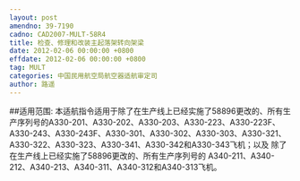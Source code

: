 ```yaml
---
layout: post
amendno: 39-7190
cadno: CAD2007-MULT-58R4
title: 检查、修理和改装主起落架转向架梁
date: 2012-02-06 00:00:00 +0800
effdate: 2012-02-06 00:00:00 +0800
tag: MULT
categories: 中国民用航空局航空器适航审定司
author: 路遥
---
```


##适用范围:
本适航指令适用于除了在生产线上已经实施了58896更改的、所有生产序列号的A330-201、A330-202、A330-203、A330-223、A330-223F、 A330-243、A330-243F、A330-301、A330-302、A330-303、A330-321、 A330-322、A330-323、A330-341、A330-342和A330-343飞机；以及
除了在生产线上已经实施了58896更改的、所有生产序列号的 A340-211、A340-212、A340-213、A340-311、A340-312和A340-313飞机。

